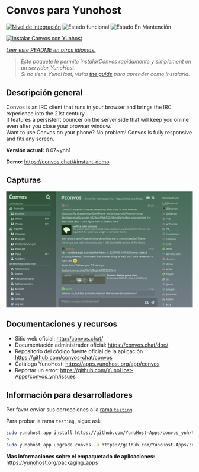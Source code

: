 <!--
Este archivo README esta generado automaticamente<https://github.com/YunoHost/apps/tree/master/tools/readme_generator>
No se debe editar a mano.
-->

# Convos para Yunohost

[![Nivel de integración](https://dash.yunohost.org/integration/convos.svg)](https://ci-apps.yunohost.org/ci/apps/convos/) ![Estado funcional](https://ci-apps.yunohost.org/ci/badges/convos.status.svg) ![Estado En Mantención](https://ci-apps.yunohost.org/ci/badges/convos.maintain.svg)

[![Instalar Convos con Yunhost](https://install-app.yunohost.org/install-with-yunohost.svg)](https://install-app.yunohost.org/?app=convos)

*[Leer este README en otros idiomas.](./ALL_README.md)*

> *Este paquete le permite instalarConvos rapidamente y simplement en un servidor YunoHost.*  
> *Si no tiene YunoHost, visita [the guide](https://yunohost.org/install) para aprender como instalarla.*

## Descripción general

Convos is an IRC client that runs in your browser and brings the IRC experience into the 21st century.  
It features a persistent bouncer on the server side that will keep you online even after you close your browser window.  
Want to use Convos on your phone? No problem! Convos is fully responsive and fits any screen.


**Versión actual:** 8.07~ynh1

**Demo:** <https://convos.chat/#instant-demo>

## Capturas

![Captura de Convos](./doc/screenshots/2020-05-28-convos-chat.jpg)

## Documentaciones y recursos

- Sitio web oficial: <http://convos.chat/>
- Documentación administrador oficial: <https://convos.chat/doc/>
- Repositorio del código fuente oficial de la aplicación : <https://github.com/convos-chat/convos>
- Catálogo YunoHost: <https://apps.yunohost.org/app/convos>
- Reportar un error: <https://github.com/YunoHost-Apps/convos_ynh/issues>

## Información para desarrolladores

Por favor enviar sus correcciones a la [rama `testing`](https://github.com/YunoHost-Apps/convos_ynh/tree/testing).

Para probar la rama `testing`, sigue asÍ:

```bash
sudo yunohost app install https://github.com/YunoHost-Apps/convos_ynh/tree/testing --debug
o
sudo yunohost app upgrade convos -u https://github.com/YunoHost-Apps/convos_ynh/tree/testing --debug
```

**Mas informaciones sobre el empaquetado de aplicaciones:** <https://yunohost.org/packaging_apps>
